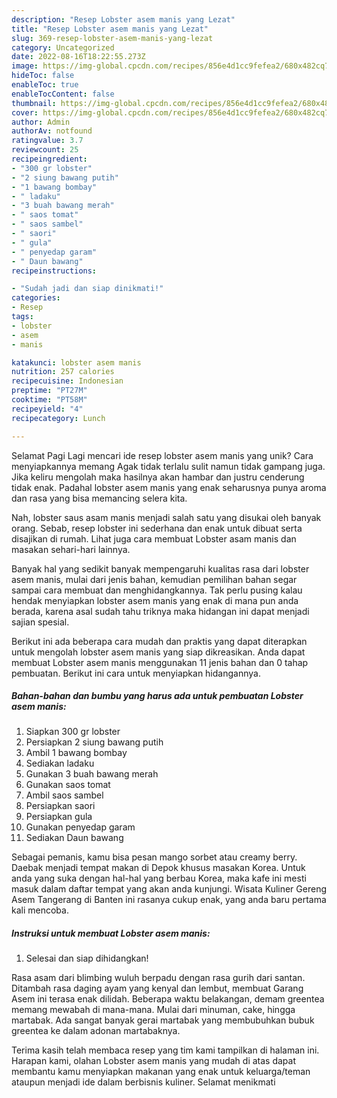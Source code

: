 ```yaml
---
description: "Resep Lobster asem manis yang Lezat"
title: "Resep Lobster asem manis yang Lezat"
slug: 369-resep-lobster-asem-manis-yang-lezat
category: Uncategorized
date: 2022-08-16T18:22:55.273Z
image: https://img-global.cpcdn.com/recipes/856e4d1cc9fefea2/680x482cq70/lobster-asem-manis-foto-resep-utama.jpg
hideToc: false
enableToc: true
enableTocContent: false
thumbnail: https://img-global.cpcdn.com/recipes/856e4d1cc9fefea2/680x482cq70/lobster-asem-manis-foto-resep-utama.jpg
cover: https://img-global.cpcdn.com/recipes/856e4d1cc9fefea2/680x482cq70/lobster-asem-manis-foto-resep-utama.jpg
author: Admin
authorAv: notfound
ratingvalue: 3.7
reviewcount: 25
recipeingredient:
- "300 gr lobster"
- "2 siung bawang putih"
- "1 bawang bombay"
- " ladaku"
- "3 buah bawang merah"
- " saos tomat"
- " saos sambel"
- " saori"
- " gula"
- " penyedap garam"
- " Daun bawang"
recipeinstructions:

- "Sudah jadi dan siap dinikmati!"
categories:
- Resep
tags:
- lobster
- asem
- manis

katakunci: lobster asem manis 
nutrition: 257 calories
recipecuisine: Indonesian
preptime: "PT27M"
cooktime: "PT58M"
recipeyield: "4"
recipecategory: Lunch

---
```



Selamat Pagi Lagi mencari ide resep lobster asem manis yang unik? Cara menyiapkannya memang Agak tidak terlalu sulit namun tidak gampang juga. Jika keliru mengolah maka hasilnya akan hambar dan justru cenderung tidak enak. Padahal lobster asem manis yang enak seharusnya punya aroma dan rasa yang bisa memancing selera kita.


Nah, lobster saus asam manis menjadi salah satu yang disukai oleh banyak orang. Sebab, resep lobster ini sederhana dan enak untuk dibuat serta disajikan di rumah. Lihat juga cara membuat Lobster asam manis dan masakan sehari-hari lainnya.

Banyak hal yang sedikit banyak mempengaruhi kualitas rasa dari lobster asem manis, mulai dari jenis bahan, kemudian pemilihan bahan segar sampai cara membuat dan menghidangkannya. Tak perlu pusing kalau hendak menyiapkan lobster asem manis yang enak di mana pun anda berada, karena asal sudah tahu triknya maka hidangan ini dapat menjadi sajian spesial.


Berikut ini ada beberapa cara mudah dan praktis yang dapat diterapkan untuk mengolah lobster asem manis yang siap dikreasikan. Anda dapat membuat Lobster asem manis menggunakan 11 jenis bahan dan 0 tahap pembuatan. Berikut ini cara untuk menyiapkan hidangannya.

<!--inarticleads1-->

##### Bahan-bahan dan bumbu yang harus ada untuk pembuatan Lobster asem manis:

1. Siapkan 300 gr lobster
1. Persiapkan 2 siung bawang putih
1. Ambil 1 bawang bombay
1. Sediakan  ladaku
1. Gunakan 3 buah bawang merah
1. Gunakan  saos tomat
1. Ambil  saos sambel
1. Persiapkan  saori
1. Persiapkan  gula
1. Gunakan  penyedap garam
1. Sediakan  Daun bawang


Sebagai pemanis, kamu bisa pesan mango sorbet atau creamy berry. Daebak menjadi tempat makan di Depok khusus masakan Korea. Untuk anda yang suka dengan hal-hal yang berbau Korea, maka kafe ini mesti masuk dalam daftar tempat yang akan anda kunjungi. Wisata Kuliner Gereng Asem Tangerang di Banten ini rasanya cukup enak, yang anda baru pertama kali mencoba. 

<!--inarticleads2-->

##### Instruksi untuk membuat Lobster asem manis:


1. Selesai dan siap dihidangkan!

Rasa asam dari blimbing wuluh berpadu dengan rasa gurih dari santan. Ditambah rasa daging ayam yang kenyal dan lembut, membuat Garang Asem ini terasa enak dilidah. Beberapa waktu belakangan, demam greentea memang mewabah di mana-mana. Mulai dari minuman, cake, hingga martabak. Ada sangat banyak gerai martabak yang membubuhkan bubuk greentea ke dalam adonan martabaknya. 

Terima kasih telah membaca resep yang tim kami tampilkan di halaman ini. Harapan kami, olahan Lobster asem manis yang mudah di atas dapat membantu kamu menyiapkan makanan yang enak untuk keluarga/teman ataupun menjadi ide dalam berbisnis kuliner. Selamat menikmati
